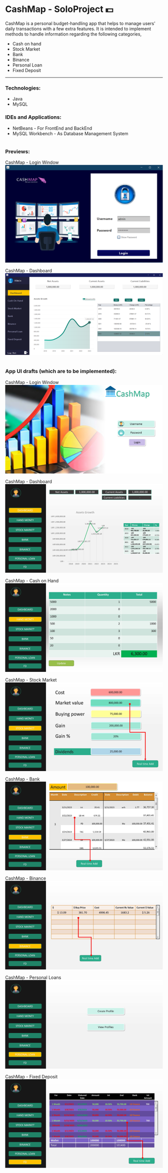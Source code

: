 # CashMap - SoloProject 💵

CashMap is a personal budget-handling app that helps to manage users' daily transactions with a few extra features. It is intended to implement methods to handle information regarding the following categories,
<ul>
  <li>Cash on hand</li>
  <li>Stock Market</li>
  <li>Bank</li>
  <li>Binance</li>
  <li>Personal Loan</li>
  <li>Fixed Deposit</li>
</ul>

---

<h3>Technologies:</h3>
<ul>
  <li>Java</li>
  <li>MySQL</li>
</ul>

<h3>IDEs and Applications:</h3>
<ul>
  <li>NetBeans - For FrontEnd and BackEnd</li>
  <li>MySQL Workbench - As Database Management System</li>
</ul>

#

<h3>Previews:</h3>

CashMap - Login Window
<img src= "https://github.com/dulara-dinuli/CashMap-SoloProject/blob/main/ScreenShots/CashMap-Login.png?raw=true">

CashMap - Dashboard
<img src= "https://github.com/dulara-dinuli/CashMap-SoloProject/blob/main/ScreenShots/CashMap-Dashboard.png?raw=true">

#

<h3>App UI drafts (which are to be implemented):</h3>

CashMap - Login Window
<img src= "https://github.com/dulara-dinuli/CashMap-SoloProject/blob/main/ScreenShots/UI%20Drafts%20Design/CashMap-Login.jpg?raw=true">

CashMap - Dashboard
<img src= "https://github.com/dulara-dinuli/CashMap-SoloProject/blob/main/ScreenShots/UI%20Drafts%20Design/CashMap-Dashboard.jpg?raw=true">

CashMap - Cash on Hand
<img src= "https://github.com/dulara-dinuli/CashMap-SoloProject/blob/main/ScreenShots/UI%20Drafts%20Design/CashMap-Hand%20Money.jpg?raw=true">

CashMap - Stock Market
<img src= "https://github.com/dulara-dinuli/CashMap-SoloProject/blob/main/ScreenShots/UI%20Drafts%20Design/CashMap-Stock_Market.jpg?raw=true">

CashMap - Bank
<img src= "https://github.com/dulara-dinuli/CashMap-SoloProject/blob/main/ScreenShots/UI%20Drafts%20Design/CashMap-Bank.jpg?raw=true">

CashMap - Binance
<img src= "https://github.com/dulara-dinuli/CashMap-SoloProject/blob/main/ScreenShots/UI%20Drafts%20Design/CashMap-Binance.jpg?raw=true">

CashMap - Personal Loans
<img src= "https://github.com/dulara-dinuli/CashMap-SoloProject/blob/main/ScreenShots/UI%20Drafts%20Design/CashMap-Personal%20Loans.jpg?raw=true">

CashMap - Fixed Deposit
<img src= "https://github.com/dulara-dinuli/CashMap-SoloProject/blob/main/ScreenShots/UI%20Drafts%20Design/CashMap-FD.jpg?raw=true">
